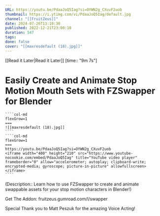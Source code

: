 ```yaml
---
URL: https://youtu.be/PdaaJoQ5Iag?si=OYWN2g_CXuvF2uob
thumbnail: https://i.ytimg.com/vi/PdaaJoQ5Iag/default.jpg
channel: "[[FruitZeus]]"
date: 2024-07-26T13:10:30
published: 2022-12-21T23:00:10
duration: 547
tags: 
done: false
cover: "[[maxresdefault (18).jpg]]"
---
```

[[Read it Later|Read it Later]] [time:: "9m 7s"]
# Easily Create and Animate Stop Motion Mouth Sets with FZSwapper for Blender
`````col
````col-md
flexGrow=1
===
![[maxresdefault (18).jpg]]
````
````col-md
flexGrow=1
===
https://youtu.be/PdaaJoQ5Iag?si=OYWN2g_CXuvF2uob
<iframe width="400" height="210" src="https://www.youtube-nocookie.com/embed/PdaaJoQ5Iag" title="YouTube video player" frameborder="0" allow="accelerometer; autoplay; clipboard-write; encrypted-media; gyroscope; picture-in-picture" allowfullscreen></iframe>
````
`````
(Description:: Learn how to use FZSwapper to create and animate swappable assets for your stop motion characters in Blender!)

Get The Addon: fruitzeus.gumroad.com/l/swapper

Special Thank you to Matt Peszuk for the amazing Voice Acting!
